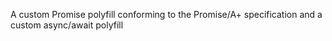 A custom Promise polyfill conforming to the Promise/A+ specification and a custom async/await polyfill
